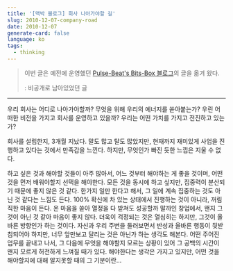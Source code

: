 ```yaml
---
title: '[맥박 블로그] 회사 나아가야할 길'
slug: 2010-12-07-company-road
date: 2010-12-07
generate-card: false
language: ko
tags:
  - thinking
---
```


> 이번 글은 예전에 운영했던 [Pulse-Beat's Bits-Box 블로그](https://pulsebeat.tistory.com/)의 글을 옮겨 왔다.
>
> : 비공개로 남아있었던 글

---

우리 회사는 어디로 나아가야할까? 무엇을 위해 우리의 에너지를 쏟아붙는가? 우린 어떠한 비전을 가지고 회사를 운영하고 있을까? 우리는 어떤 가치를 가지고 전진하고 있는가?

회사를 설립한지, 3개월 지났다. 말도 많고 탈도 많았지만, 현재까지 재미있게 사업을 진행하고 있다는 것에서 만족감을 느낀다. 하지만, 무엇인가 빠진 듯한 느낌은 지울 수 없다.

하고 싶은 것과 해야할 것들이 아주 많아서, 어느 것부터 해야하는 게 좋을 것이며, 어떤 것을 먼저 배워야할지 선택을 해야한다. 모든 것을 동시에 하고 싶지만, 집중력이 분산되기 때문에 좋지 않은 것 같다. 한가지 일만 한다고 해서, 그 일에 계속 집중하는 것도 아닌 것 같다는 느낌도 든다. 100% 확신에 차 있는 상태에서 진행하는 것이 아니라, 꺼림직한 마음이 든다. 온 마음을 쏟아 열정을 다 받쳐도 성공할까 말까인 창업에서, 왠지 그것이 아닌 것 같아 마음이 좋지 않다. 더욱이 걱정되는 것은 열심히는 하지만, 그것이 올바른 방향인가 하는 것이다. 자신과 우리 주변을 둘러보면서 반성과 올바른 행동이 뒷받침되어야 하지만, 너무 앞만보고 달리는 것은 아닌가 하는 생각도 해본다. 어떤 주어진 업무를 끝내고 나서, 그 다음에 무엇을 해야할지 모르는 상황이 있어 그 공백의 시간이 왠지 모르게 허전하게 느껴질 때가 있다. 해야한다는 생각은 가지고 있지만, 어떤 것을 해야할지에 대해 알지못할 때의 그 기분이란...
